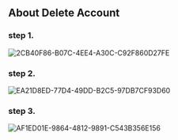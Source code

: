 ## About Delete Account

### step 1.
![2CB40F86-B07C-4EE4-A30C-C92F860D27FE](https://github.com/eLuckkkkkkky/New-Streetwear.DeleteAccount/assets/151702830/2b50e89e-09a7-4067-a855-2a00bf520ca7)


### step 2.
![EA21D8ED-77D4-49DD-B2C5-97DB7CF93D60](https://github.com/eLuckkkkkkky/New-Streetwear.DeleteAccount/assets/151702830/23ed2e3e-75c5-4c65-9739-9f27f09e8bf8)


### step 3.
![AF1ED01E-9864-4812-9891-C543B356E156](https://github.com/eLuckkkkkkky/New-Streetwear.DeleteAccount/assets/151702830/38020074-ff1a-4ab7-897f-2d3485daff7f)
